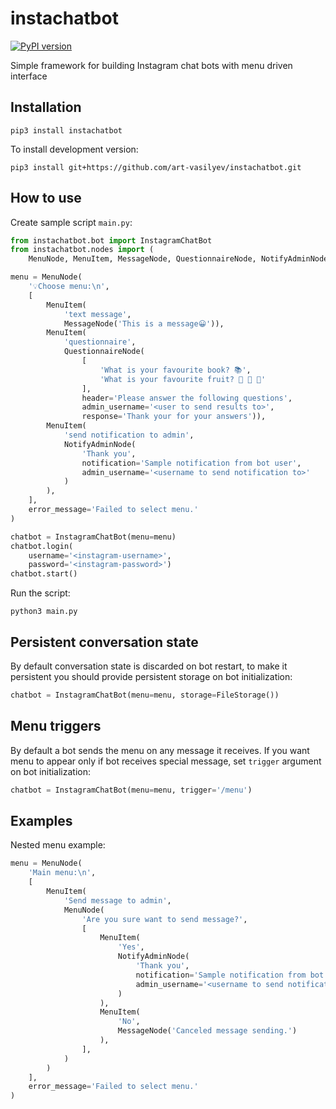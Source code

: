 # instachatbot

[![PyPI version](https://badge.fury.io/py/instachatbot.svg)](https://badge.fury.io/py/instachatbot)

Simple framework for building Instagram chat bots with menu driven interface

## Installation

```
pip3 install instachatbot
```
To install development version:
```
pip3 install git+https://github.com/art-vasilyev/instachatbot.git
```
## How to use

Create sample script `main.py`:
```python
from instachatbot.bot import InstagramChatBot
from instachatbot.nodes import (
    MenuNode, MenuItem, MessageNode, QuestionnaireNode, NotifyAdminNode)

menu = MenuNode(
    '💡Choose menu:\n',
    [
        MenuItem(
            'text message',
            MessageNode('This is a message😀')),
        MenuItem(
            'questionnaire',
            QuestionnaireNode(
                [
                    'What is your favourite book? 📚',
                    'What is your favourite fruit? 🍐 🍊 🍋'
                ],
                header='Please answer the following questions',
                admin_username='<user to send results to>',
                response='Thank your for your answers')),
        MenuItem(
            'send notification to admin',
            NotifyAdminNode(
                'Thank you',
                notification='Sample notification from bot user',
                admin_username='<username to send notification to>'
            )
        ),
    ],
    error_message='Failed to select menu.'
)

chatbot = InstagramChatBot(menu=menu)
chatbot.login(
    username='<instagram-username>',
    password='<instagram-password>')
chatbot.start()
```

Run the script:
```
python3 main.py
```

## Persistent conversation state

By default conversation state is discarded on bot restart, to make it persistent you should provide persistent storage on bot initialization:
```python
chatbot = InstagramChatBot(menu=menu, storage=FileStorage())
```

## Menu triggers

By default a bot sends the menu on any message it receives. If you want menu to appear only if bot receives special message, set ``trigger`` argument on bot initialization:
```python
chatbot = InstagramChatBot(menu=menu, trigger='/menu')
```

## Examples

Nested menu example:
```python
menu = MenuNode(
	'Main menu:\n',
	[
		MenuItem(
			'Send message to admin',
			MenuNode(
				'Are you sure want to send message?',
				[
					MenuItem(
						'Yes',
						NotifyAdminNode(
                            'Thank you',
                            notification='Sample notification from bot user',
                            admin_username='<username to send notification to>'
                        )
					),
					MenuItem(
						'No',
						MessageNode('Canceled message sending.')
					),
				],
			)
		)
	],
	error_message='Failed to select menu.'
)
```
